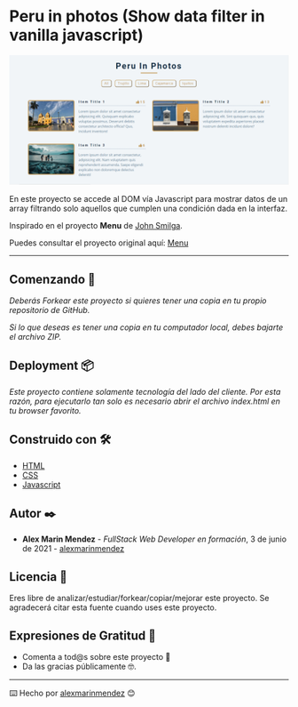 # Peru in photos (Show data filter in vanilla javascript)

![Project's Screenshot](https://raw.githubusercontent.com/alexmarinmendez/js-basics-show-data-filter/main/js-basics-show-data-filter-screen.png)

En este proyecto se accede al DOM vía Javascript para mostrar datos de un array filtrando solo aquellos que cumplen una condición dada en la interfaz.

Inspirado en el proyecto **Menu** de [John Smilga](https://github.com/john-smilga).

Puedes consultar el proyecto original aquí: [Menu](https://github.com/john-smilga/javascript-basic-projects)



---
## Comenzando 🚀

_Deberás Forkear este proyecto si quieres tener una copia en tu propio repositorio de GitHub._

_Si lo que deseas es tener una copia en tu computador local, debes bajarte el archivo ZIP._



## Deployment 📦

_Este proyecto contiene solamente tecnología del lado del cliente. Por esta razón, para ejecutarlo tan solo es necesario abrir el archivo index.html en tu browser favorito._

## Construido con 🛠️

* [HTML](https://developer.mozilla.org/es/docs/Web/HTML)
* [CSS](https://developer.mozilla.org/es/docs/Web/CSS)
* [Javascript](https://developer.mozilla.org/es/docs/Web/JavaScript)

## Autor ✒️

* **Alex Marin Mendez** - *FullStack Web Developer en formación*, 3 de junio de 2021 - [alexmarinmendez](https://github.com/alexmarinmendez)

## Licencia 📄

Eres libre de analizar/estudiar/forkear/copiar/mejorar este proyecto. Se agradecerá citar esta fuente cuando uses este proyecto.

## Expresiones de Gratitud 🎁

* Comenta a tod@s sobre este proyecto 📢
* Da las gracias públicamente 🤓.



---
⌨️ Hecho por [alexmarinmendez](https://github.com/alexmarinmendez) 😊
